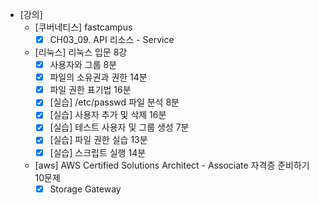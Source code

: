 - [강의]
	- [쿠버네티스] fastcampus
		- [x] CH03_09. API 리소스 - Service
	- [리눅스] 리눅스 입문 8강
		- [x] 사용자와 그룹 8분
		- [x] 파일의 소유권과 권한 14분
		- [x] 파일 권한 표기법 16분
		- [x] [실습] /etc/passwd 파일 분석 8분
		- [x] [실습] 사용자 추가 및 삭제 16분
		- [x] [실습] 테스트 사용자 및 그룹 생성 7분 
		- [x] [실습] 파일 권한 실습 13분
		- [x] [실습] 스크립트 실행 14분
	- [aws] AWS Certified Solutions Architect - Associate 자격증 준비하기 10문제
		- [x] Storage Gateway
<!--stackedit_data:
eyJoaXN0b3J5IjpbLTkzMDEyMDc1OF19
-->